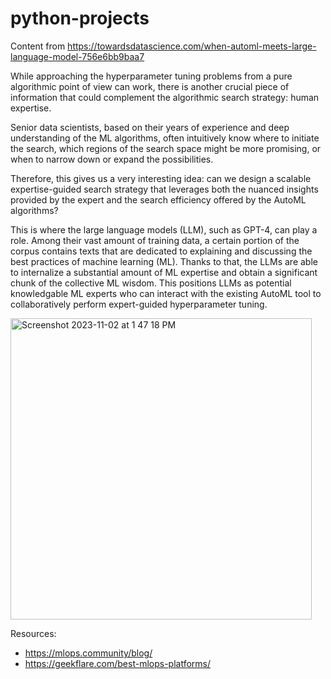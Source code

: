# python-projects

Content from https://towardsdatascience.com/when-automl-meets-large-language-model-756e6bb9baa7

While approaching the hyperparameter tuning problems from a pure algorithmic point of view can work, there is another crucial piece of information that could complement the algorithmic search strategy: human expertise.

Senior data scientists, based on their years of experience and deep understanding of the ML algorithms, often intuitively know where to initiate the search, which regions of the search space might be more promising, or when to narrow down or expand the possibilities.

Therefore, this gives us a very interesting idea: can we design a scalable expertise-guided search strategy that leverages both the nuanced insights provided by the expert and the search efficiency offered by the AutoML algorithms?

This is where the large language models (LLM), such as GPT-4, can play a role. Among their vast amount of training data, a certain portion of the corpus contains texts that are dedicated to explaining and discussing the best practices of machine learning (ML). Thanks to that, the LLMs are able to internalize a substantial amount of ML expertise and obtain a significant chunk of the collective ML wisdom. This positions LLMs as potential knowledgable ML experts who can interact with the existing AutoML tool to collaboratively perform expert-guided hyperparameter tuning.

<img width="482" alt="Screenshot 2023-11-02 at 1 47 18 PM" src="https://github.com/andysingal/python-projects/assets/20493493/4a649cc9-cdae-43f6-b825-52fbfa8a6971">




Resources:
- https://mlops.community/blog/
- https://geekflare.com/best-mlops-platforms/

